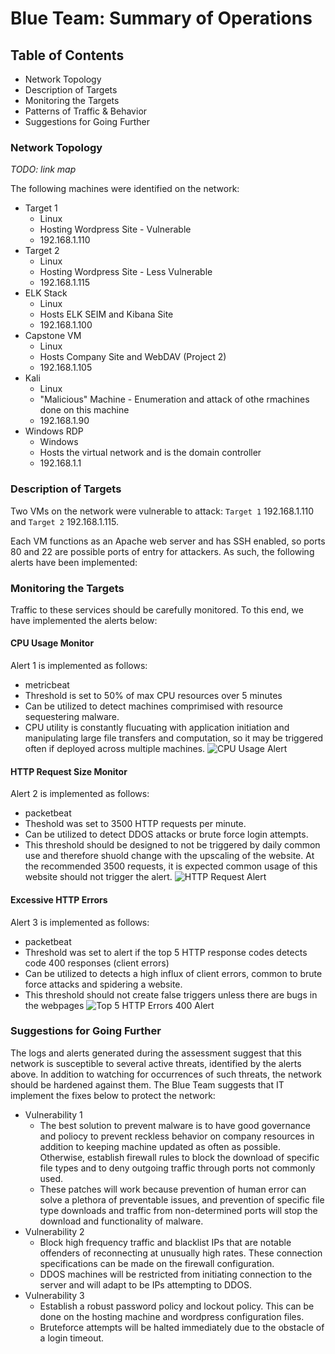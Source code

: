 # Blue Team: Summary of Operations

## Table of Contents
- Network Topology
- Description of Targets
- Monitoring the Targets
- Patterns of Traffic & Behavior
- Suggestions for Going Further

### Network Topology
_TODO: link map_

The following machines were identified on the network:
- Target 1
  - Linux
  - Hosting Wordpress Site - Vulnerable
  - 192.168.1.110
- Target 2
  - Linux
  - Hosting Wordpress Site - Less Vulnerable
  - 192.168.1.115
- ELK Stack
  - Linux
  - Hosts ELK SEIM and Kibana Site
  - 192.168.1.100
- Capstone VM
  - Linux
  - Hosts Company Site and WebDAV (Project 2)
  - 192.168.1.105
- Kali
  - Linux
  - "Malicious" Machine - Enumeration and attack of othe rmachines done on this machine
  - 192.168.1.90
- Windows RDP
  - Windows
  - Hosts the virtual network and is the domain controller
  - 192.168.1.1

### Description of Targets

Two VMs on the network were vulnerable to attack: `Target 1` 192.168.1.110 and `Target 2` 192.168.1.115.

Each VM functions as an Apache web server and has SSH enabled, so ports 80 and 22 are possible ports of entry for attackers. As such, the following alerts have been implemented:

### Monitoring the Targets

Traffic to these services should be carefully monitored. To this end, we have implemented the alerts below:

#### CPU Usage Monitor

Alert 1 is implemented as follows:
  - metricbeat
  - Threshold is set to 50% of max CPU resources over 5 minutes
  - Can be utilized to detect machines comprimised with resource sequestering malware.
  - CPU utility is constantly flucuating with application initiation and manipulating large file transfers and computation, so it may be triggered often if deployed across multiple machines.
![CPU Usage Alert](/Images/CPUusagealert)

#### HTTP Request Size Monitor
Alert 2 is implemented as follows:
  - packetbeat
  - Theshold was set to 3500 HTTP requests per minute.
  - Can be utilized to detect DDOS attacks or brute force login attempts.
  - This threshold should be designed to not be triggered by daily common use and therefore shuold change with the upscaling of the website. At the recommended 3500 requests, it is expected common usage of this website should not trigger the alert.
![HTTP Request Alert](/Images/HTTPSizealert)

#### Excessive HTTP Errors
Alert 3 is implemented as follows:
  - packetbeat
  - Threshold was set to alert if the top 5 HTTP response codes detects code 400 responses (client errors)
  - Can be utilized to detects a high influx of client errors, common to brute force attacks and spidering a website.
  - This threshold should not create false triggers unless there are bugs in the webpages
![Top 5 HTTP Errors 400 Alert](/Images/httperrors)

### Suggestions for Going Further

The logs and alerts generated during the assessment suggest that this network is susceptible to several active threats, identified by the alerts above. In addition to watching for occurrences of such threats, the network should be hardened against them. The Blue Team suggests that IT implement the fixes below to protect the network:
- Vulnerability 1
  - The best solution to prevent malware is to have good governance and poliocy to prevent reckless behavior on company resources in addition to keeping machine updated as often as possible. Otherwise, establish firewall rules to block the download of specific file types and to deny outgoing traffic through ports not commonly used.
  - These patches will work because prevention of human error can solve a plethora of preventable issues, and prevention of specific file type downloads and traffic from non-determined ports will stop the download and functionality of malware.
- Vulnerability 2
  - Block high frequency traffic and blacklist IPs that are notable offenders of reconnecting at unusually high rates. These connection specifications can be made on the firewall configuration.
  - DDOS machines will be restricted from initiating connection to the server and will adapt to be IPs attempting to DDOS.
- Vulnerability 3
  - Establish a robust password policy and lockout policy. This can be done on the hosting machine and wordpress configuration files. 
  - Bruteforce attempts will be halted immediately due to the obstacle of a login timeout.
